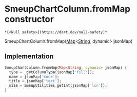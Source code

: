 


# SmeupChartColumn.fromMap constructor




    *[<Null safety>](https://dart.dev/null-safety)*



SmeupChartColumn.fromMap([Map](https://api.flutter.dev/flutter/dart-core/Map-class.html)&lt;[String](https://api.flutter.dev/flutter/dart-core/String-class.html), dynamic> jsonMap)





## Implementation

```dart
SmeupChartColumn.fromMap(Map<String, dynamic> jsonMap) {
  type = _getColumnType(jsonMap['fill']);
  name = jsonMap['code'];
  title = jsonMap['text'];
  size = SmeupUtilities.getInt(jsonMap['lun']);
}
```







